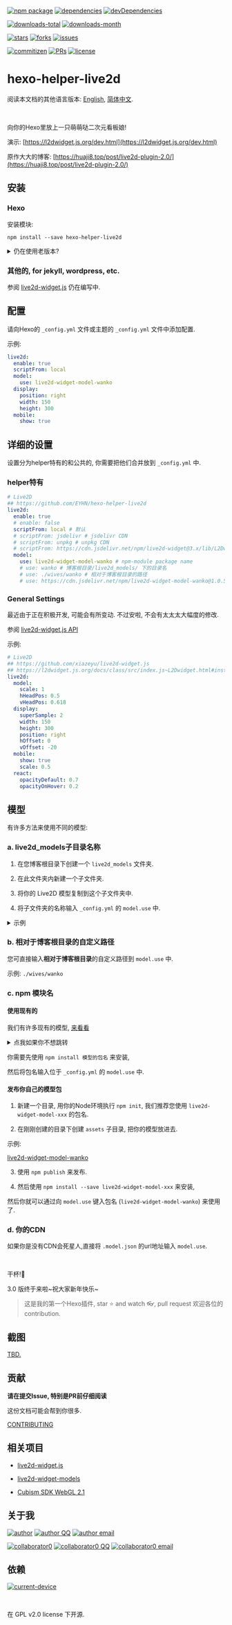 [![npm package][npm-package]][npm-package-url]
[![dependencies][dependencies]][dependencies-url]
[![devDependencies][devDependencies]][devDependencies-url]

[![downloads-total][downloads-total]][downloads-total-url]
[![downloads-month][downloads-month]][downloads-month-url]

[![stars][stars]][stars-url]
[![forks][forks]][forks-url]
[![issues][issues]][issues-url]

[![commitizen][commitizen]][commitizen-url]
[![PRs][PRs]][PRs-url]
[![license][license]][license-url]



# hexo-helper-live2d

阅读本文档的其他语言版本: [English](README.md), [简体中文](README.zh-CN.md).

<br>

向你的Hexo里放上一只萌萌哒二次元看板娘!

演示: [https://l2dwidget.js.org/dev.html](https://l2dwidget.js.org/dev.html)

原作大大的博客: [https://huaji8.top/post/live2d-plugin-2.0/](https://huaji8.top/post/live2d-plugin-2.0/)


## 安装

### Hexo

安装模块:

```
npm install --save hexo-helper-live2d
```

<details><summary>仍在使用老版本?</summary><br>

请从 `layout/layout.ejs` 或 `layout/_layout.swig` 中删掉 `</body>` 前的 `{{ live2d() }}` 或 `<%- live2d() %>`.

我们推荐您使用 `npm install --save hexo-helper-live2d@3.x` 来强制安装最新版本.

</details>

### 其他的, for jekyll, wordpress, etc.

参阅 [live2d-widget.js](https://github.com/xiazeyu/live2d-widget.js) 仍在编写中.

## 配置

请向Hexo的 `_config.yml` 文件或主题的 `_config.yml` 文件中添加配置.

示例:

``` yml
live2d:
  enable: true
  scriptFrom: local
  model:
    use: live2d-widget-model-wanko
  display:
    position: right
    width: 150
    height: 300
  mobile:
    show: true
```


## 详细的设置

设置分为helper特有的和公共的, 你需要把他们合并放到 `_config.yml` 中.

### helper特有

``` yml
# Live2D
## https://github.com/EYHN/hexo-helper-live2d
live2d:
  enable: true
  # enable: false
  scriptFrom: local # 默认
  # scriptFrom: jsdelivr # jsdelivr CDN
  # scriptFrom: unpkg # unpkg CDN
  # scriptFrom: https://cdn.jsdelivr.net/npm/live2d-widget@3.x/lib/L2Dwidget.min.js # 你的自定义 url
  model:
    use: live2d-widget-model-wanko # npm-module package name
    # use: wanko # 博客根目录/live2d_models/ 下的目录名
    # use: ./wives/wanko # 相对于博客根目录的路径
    # use: https://cdn.jsdelivr.net/npm/live2d-widget-model-wanko@1.0.5/assets/wanko.model.json # 你的自定义 url
```

### General Settings

最近由于正在积极开发, 可能会有所变动. 不过安啦, 不会有太太太大幅度的修改.

参阅 [live2d-widget.js API](https://l2dwidget.js.org/docs/class/src/index.js~L2Dwidget.html#instance-method-init)

示例:

```yml
# Live2D
## https://github.com/xiazeyu/live2d-widget.js
## https://l2dwidget.js.org/docs/class/src/index.js~L2Dwidget.html#instance-method-init
live2d:
  model:
    scale: 1
    hHeadPos: 0.5
    vHeadPos: 0.618
  display:
    superSample: 2
    width: 150
    height: 300
    position: right
    hOffset: 0
    vOffset: -20
  mobile:
    show: true
    scale: 0.5
  react:
    opacityDefault: 0.7
    opacityOnHover: 0.2
```


## 模型

有许多方法来使用不同的模型:

### a. live2d_models子目录名称

1. 在您博客根目录下创建一个 `live2d_models` 文件夹.

2. 在此文件夹内新建一个子文件夹.

3. 将你的 Live2D 模型复制到这个子文件夹中.

4. 将子文件夹的名称输入 `_config.yml` 的 `model.use` 中.

<details><summary>示例</summary><br>

你的模型叫 `mymiku`.

在博客根目录 (应当有 `_config.yml` 、`sources` 、 `themes` ) 新建名为 `mymiku` 的子文件夹.

将模型复制到 `/live2d_models/mymiku/` 中.

现在, 在这里应当有一个 `.model.json` 文件 (例如 `mymiku.model.json`)

在 `/live2d_models/mymiku/` 中.

将 `mymiku` 输入到位于 `_config.yml` 的 `model.use` 中.

</details>


### b. 相对于博客根目录的自定义路径

您可直接输入**相对于博客根目录**的自定义路径到 `model.use` 中.

示例: `./wives/wanko`

### c. npm 模块名

#### 使用现有的

我们有许多现有的模型, [来看看](https://github.com/xiazeyu/live2d-widget-models)

<details><summary>点我如果你不想跳转</summary><br>

- `live2d-widget-model-chitose`
- `live2d-widget-model-epsilon2_1`
- `live2d-widget-model-gf`
- `live2d-widget-model-haru/01` (use `npm install --save live2d-widget-model-haru`)
- `live2d-widget-model-haru/02` (use `npm install --save live2d-widget-model-haru`)
- `live2d-widget-model-haruto`
- `live2d-widget-model-hibiki`
- `live2d-widget-model-hijiki`
- `live2d-widget-model-izumi`
- `live2d-widget-model-koharu`
- `live2d-widget-model-miku`
- `live2d-widget-model-ni-j`
- `live2d-widget-model-nico`
- `live2d-widget-model-nietzsche`
- `live2d-widget-model-nipsilon`
- `live2d-widget-model-nito`
- `live2d-widget-model-shizuku`
- `live2d-widget-model-tororo`
- `live2d-widget-model-tsumiki`
- `live2d-widget-model-unitychan`
- `live2d-widget-model-wanko`
- `live2d-widget-model-z16`

</details>

你需要先使用 `npm install 模型的包名` 来安装,

然后将包名输入位于 `_config.yml` 的 `model.use` 中.

#### 发布你自己的模型包

1. 新建一个目录, 用你的Node环境执行 `npm init`, 我们推荐您使用 `live2d-widget-model-xxx` 的包名.

2. 在刚刚创建的目录下创建 `assets` 子目录, 把你的模型放进去.

示例:

[live2d-widget-model-wanko](https://cdn.jsdelivr.net/npm/live2d-widget-model-wanko)

3. 使用 `npm publish` 来发布.

4. 然后使用 `npm install --save live2d-widget-model-xxx` 来安装,

然后你就可以通过向 `model.use` 键入包名 (`live2d-widget-model-wanko`) 来使用了.

### d. 你的CDN

如果你是没有CDN会死星人,直接将 `.model.json` 的url地址输入 `model.use`.

<br>

干杯!:beer:

3.0 版终于来啦~祝大家新年快乐~

> 这是我的第一个Hexo插件, star :star: and watch :eyeglasses:, pull request 欢迎各位的 contribution.

## 截图

[TBD.](https://huaji8.top/post/live2d-plugin-2.0/)

## 贡献

**请在提交Issue, 特别是PR前仔细阅读**

这份文档可能会帮到你很多.

[CONTRIBUTING](./CONTRIBUTING.md)

## 相关项目

- [live2d-widget.js](https://github.com/xiazeyu/live2d-widget.js)

- [live2d-widget-models](https://github.com/xiazeyu/live2d-widget-models)

- [Cubism SDK WebGL 2.1](http://sites.cybernoids.jp/cubism-sdk2_e/webgl2-1)


## 关于我

[![author][author]][author-url]
[![author QQ][author-qq]][author-qq-url]
[![author email][author-email]][author-email-url]


[![collaborator0][collaborator0]][collaborator0-url]
[![collaborator0 QQ][collaborator0-qq]][collaborator0-qq-url]
[![collaborator0 email][collaborator0-email]][collaborator0-email-url]


## 依赖

[![current-device][current-device]][current-device-url]

<br>

在 GPL v2.0 license 下开源.

[npm-package]: https://badge.fury.io/js/hexo-helper-live2d.svg?label=hexo-helper-live2d
[npm-package-url]: https://www.npmjs.com/package/hexo-helper-live2d

[dependencies]: https://img.shields.io/david/EYHN/hexo-helper-live2d.svg
[dependencies-url]: javascript:void(0);

[devDependencies]:  https://img.shields.io/david/dev/EYHN/hexo-helper-live2d.svg
[devDependencies-url]: javascript:void(0);

[downloads-total]:  https://img.shields.io/npm/dt/hexo-helper-live2d.svg
[downloads-total-url]: https://www.npmjs.com/package/hexo-helper-live2d

[downloads-month]: https://img.shields.io/npm/dm/hexo-helper-live2d.svg
[downloads-month-url]: https://www.npmjs.com/package/hexo-helper-live2d

[stars]: https://img.shields.io/github/stars/EYHN/hexo-helper-live2d.svg
[stars-url]: https://github.com/EYHN/hexo-helper-live2d/stargazers

[forks]: https://img.shields.io/github/forks/EYHN/hexo-helper-live2d.svg
[forks-url]: https://github.com/EYHN/hexo-helper-live2d/network

[issues]: https://img.shields.io/github/issues/EYHN/hexo-helper-live2d.svg
[issues-url]: https://github.com/EYHN/hexo-helper-live2d/issues

[commitizen]: https://img.shields.io/badge/commitizen-friendly-brightgreen.svg
[commitizen-url]: http://commitizen.github.io/cz-cli/

[PRs]: https://img.shields.io/badge/PRs-welcome-brightgreen.svg?style=flat-square
[PRs-url]: http://makeapullrequest.com

[license]: https://img.shields.io/github/license/EYHN/hexo-helper-live2d.svg
[license-url]: https://github.com/EYHN/hexo-helper-live2d/blob/master/LICENSE

[author]: https://img.shields.io/badge/author-cneyhn-green.svg
[author-url]: https://delusion.coding.me/

[author-qq]: https://img.shields.io/badge/QQ-1106996185-blue.svg
[author-qq-url]: tencent://message/?uin=1106996185&Site=Senlon.Net&Menu=yes

[author-email]: https://img.shields.io/badge/Emali%20me-cneyhn@gmail.com-green.svg
[author-email-url]: mailto:cneyhn@gmail.com

[collaborator0]: https://img.shields.io/badge/collaborator-xiazeyu-green.svg
[collaborator0-url]: https://xiazeyu.coding.me/

[collaborator0-qq]: https://img.shields.io/badge/QQ-2320732807-blue.svg
[collaborator0-qq-url]: tencent://message/?uin=2320732807&Site=Senlon.Net&Menu=yes

[collaborator0-email]: https://img.shields.io/badge/Emali%20me-xiazeyu_2011@126.com-green.svg
[collaborator0-email-url]: mailto:xiazeyu_2011@126.com

[current-device]: https://img.shields.io/npm/v/current-device.svg?label=current-device
[current-device-url]: https://github.com/matthewhudson/current-device
